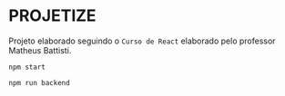 # PROJETIZE

Projeto elaborado seguindo o `Curso de React` elaborado pelo professor Matheus Battisti.

`npm start`

`npm run backend`
